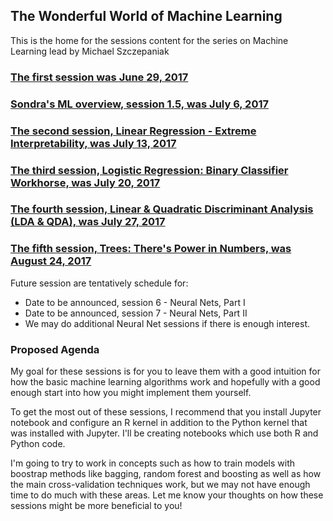 ## The Wonderful World of Machine Learning
This is the home for the sessions content for the series on Machine Learning lead by Michael Szczepaniak

### [The first session was June 29, 2017](https://www.meetup.com/Fort-Collins-Data-Science/events/240483138/)
### [Sondra's ML overview, session 1.5, was July 6, 2017](https://www.meetup.com/Fort-Collins-Data-Science/events/240982515/)
### [The second session, Linear Regression - Extreme Interpretability, was July 13, 2017](https://www.meetup.com/Fort-Collins-Data-Science/events/241236268/)
### [The third session, Logistic Regression: Binary Classifier Workhorse, was July 20, 2017](https://www.meetup.com/Fort-Collins-Data-Science/events/241725026/)
### [The fourth session, Linear & Quadratic Discriminant Analysis (LDA & QDA), was July 27, 2017](https://www.meetup.com/Fort-Collins-Data-Science/events/241919131/)
### [The fifth session, Trees: There's Power in Numbers, was August 24, 2017](https://www.meetup.com/Fort-Collins-Data-Science/events/242413786/)

Future session are tentatively schedule for:

- Date to be announced, session 6 - Neural Nets, Part I
- Date to be announced, session 7 - Neural Nets, Part II
- We may do additional Neural Net sessions if there is enough interest.

### Proposed Agenda

My goal for these sessions is for you to leave them with a good intuition for how the basic machine learning algorithms work and hopefully with a good enough start into how you might implement them yourself.

To get the most out of these sessions, I recommend that you install Jupyter notebook and configure an R kernel in addition to the Python kernel that was installed with Jupyter.  I'll be creating notebooks which use both R and Python code.

I'm going to try to work in concepts such as how to train models with boostrap methods like bagging, random forest and boosting as well as how the main cross-validation techniques work, but we may not have enough time to do much with these areas. Let me know your thoughts on how these sessions might be more beneficial to you!